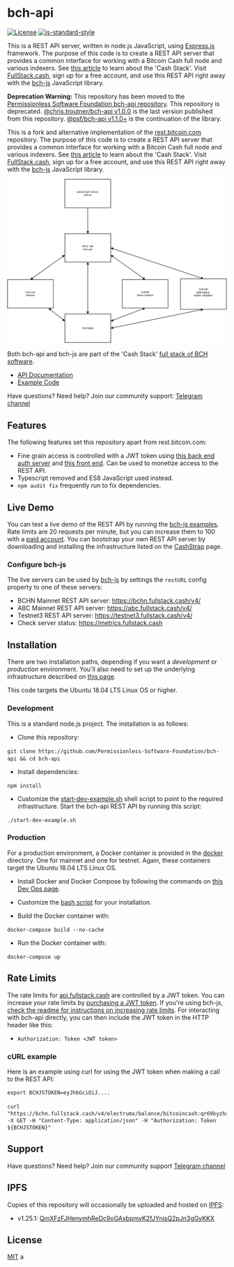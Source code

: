 # bch-api

[![License](https://img.shields.io/npm/l/@psf/bch-js)](https://github.com/Permissionless-Software-Foundation/bch-js/blob/master/LICENSE.md)
[![js-standard-style](https://img.shields.io/badge/javascript-standard%20code%20style-green.svg?style=flat-square)](https://github.com/feross/standard)

This is a REST API server, written in node.js JavaScript, using [Express.js](https://expressjs.com/) framework. The purpose of this code is to create a REST API server that provides a common interface for working with a Bitcoin Cash full node and various indexers. See [this article](https://psfoundation.cash/blog/cash-stack) to learn about the 'Cash Stack'. Visit [FullStack.cash](https://fullstack.cash), sign up for a free account, and use this REST API right away with the [bch-js](https://github.com/Permissionless-Software-Foundation/bch-js) JavaScript library.

**Deprecation Warning:** This repository has been moved to the [Permissionless Software Foundation bch-api repository](https://github.com/Permissionless-Software-Foundation/bch-api). This repository is deprecated. [@chris.troutner/bch-api v1.0.0](https://www.npmjs.com/package/@chris.troutner/bch-api) is the last version published from this repository. [@psf/bch-api v1.1.0+](https://github.com/Permissionless-Software-Foundation/bch-api) is the continuation of the library.

This is a fork and alternative implementation of
the [rest.bitcoin.com](https://github.com/Bitcoin-com/rest.bitcoin.com) repository.
The purpose of this code is to create a REST API server that provides a common
interface for working with a Bitcoin Cash full node and various indexers. See [this article](https://troutsblog.com/research/bitcoin-cash/how-to-bch-full-stack-developer) to learn about the 'Cash Stack'. Visit [FullStack.cash](https://fullstack.cash), sign up for a free account, and use this REST API right away with the [bch-js](https://github.com/christroutner/bch-js) JavaScript library.

![Cash Stack Network Diagram](./generic-network-diagram.png)

Both bch-api and bch-js are part of the 'Cash Stack' [full stack of BCH software](https://troutsblog.com/research/bitcoin-cash/how-to-bch-full-stack-developer).

- [API Documentation](https://fullstack.cash/documentation)
- [Example Code](https://fullstack.cash/examples)

Have questions? Need help? Join our community support:
[Telegram channel](https://t.me/bch_js_toolkit)

## Features
The following features set this repository apart from rest.bitcoin.com:

- Fine grain access is controlled with a JWT token using
[this back end auth server](https://github.com/Permissionless-Software-Foundation/jwt-bch-api) and [this front end](https://github.com/Permissionless-Software-Foundation/jwt-bch-frontend). Can be used to monetize access to the REST API.
- Typescript removed and ES8 JavaScript used instead.
- `npm audit fix` frequently run to fix dependencies.

## Live Demo
You can test a live demo of the REST API by running the
[bch-js examples](https://github.com/Permissionless-Software-Foundation/bch-js-examples).
Rate limits are 20 requests per minute, but you can increase them to 100 with a [paid account](https://fullstack.cash/pricing).
You can bootstrap your own REST API server by downloading and installing the infrastructure listed on the [CashStrap](https://fullstack.cash/cashstrap) page.

### Configure bch-js
The live servers can be used by [bch-js](https://github.com/Permissionless-Software-Foundation/bch-js) by settings the `restURL` config property to one of these servers:

- BCHN Mainnet REST API server: https://bchn.fullstack.cash/v4/
- ABC Mainnet REST API server: https://abc.fullstack.cash/v4/
- Testnet3 REST API server: https://testnet3.fullstack.cash/v4/
- Check server status: https://metrics.fullstack.cash

## Installation
There are two installation paths, depending if you want a *development* or
*production* environment. You'll also need to set up the underlying infrastructure
described on [this page](https://psfoundation.cash/blog/cash-stack).

This code targets the Ubuntu 18.04 LTS Linux OS or higher.

### Development
This is a standard node.js project. The installation is as follows:

- Clone this repository:

`git clone https://github.com/Permissionless-Software-Foundation/bch-api && cd bch-api`

- Install dependencies:

`npm install`

- Customize the [start-dev-example.sh](start-dev-example.sh) shell script to
point to the required infrastructure. Start the bch-api REST API by running
this script:

`./start-dev-example.sh`

### Production
For a production environment, a Docker container is provided in the
[docker](docker) directory. One for mainnet and one for testnet. Again, these
containers target the Ubuntu 18.04 LTS Linux OS.

- Install Docker and Docker Compose by following the commands on
[this Dev Ops page](https://troutsblog.com/research/dev-ops/overview).

- Customize the [bash script](docker/mainnet/start-local-mainnet.sh) for your
installation.

- Build the Docker container with:

`docker-compose build --no-cache`

- Run the Docker container with:

`docker-compose up`

## Rate Limits
The rate limits for [api.fullstack.cash](https://api.fullstack.cash) are controlled by a JWT token. You can increase your rate limits by [purchasing a JWT token](https://https://fullstack.cash). If you're using bch-js, [check the readme for instructions on increasing rate limits](https://github.com/Permissionless-Software-Foundation/bch-js#api-key). For interacting with bch-api directly, you can then include the JWT token in the HTTP header like this:

- `Authorization: Token <JWT token>`

### cURL example
Here is an example using curl for using the JWT token when making a call to the REST API:

```
export BCHJSTOKEN=eyJhbGciOiJ....

curl "https://bchn.fullstack.cash/v4/electrumx/balance/bitcoincash:qr69kyzha07dcecrsvjwsj4s6slnlq4r8c30lxnur3" -X GET -H "Content-Type: application/json" -H "Authorization: Token ${BCHJSTOKEN}"
```

## Support
Have questions? Need help? Join our community support
[Telegram channel](https://t.me/bch_js_toolkit)

## IPFS
Copies of this repository will occasionally be uploaded and hosted on [IPFS](https://ipfs.io):

- v1.25.1: [QmXFzFJHenymhReDc9oGAxbpmvK2fJYnisQ2pJn3gGyKKX](https://ipfs.io/ipfs/QmXFzFJHenymhReDc9oGAxbpmvK2fJYnisQ2pJn3gGyKKX)

## License
[MIT](./LICENSE.md)
a
